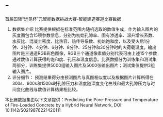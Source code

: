 # -
首届国际“远见杯”元智能数据挑战大赛-智能建造赛道比赛数据

1. 数据集介绍
    比赛提供根据在标准范围内随机选取的数值生成，作为输入图片的灰度图包含15项参数信息，分别为初始孔隙率、固有渗透率、温升增长系数、水灰比、混凝土密度、比热容、热传导系数、初始饱和度，以及受火后1分钟、2分钟、4分钟、6分钟、8分钟、25分钟和30分钟时的火荷载温度。输出图片是三通道RGB彩色图像，RGB三个通道像素值分别代表可由上述15个参数通过数值计算获得的饱和度、孔压和温度信息。比赛数据分为训练集和测试集两部分，训练集提供5000组输入图片及5000张输出图片；测试集仅提供3组输入图片。
2. 评分细节：
    预测结果得分由预测图片与真图相似度以及根据图片计算所得在300s、900s和1500s时孔隙压力和温度随深度变化曲线和最大孔隙压力与时间变化曲线与数值计算结果相比较。

本比赛数据集由以下文章提供：Predicting the Pore-Pressure and Temperature of Fire-Loaded Concrete by a Hybrid Neural Network, DOI: 10.1142/S0219876221420111
